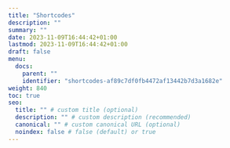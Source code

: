 ```yaml
---
title: "Shortcodes"
description: ""
summary: ""
date: 2023-11-09T16:44:42+01:00
lastmod: 2023-11-09T16:44:42+01:00
draft: false
menu:
  docs:
    parent: ""
    identifier: "shortcodes-af89c7df0fb4472af13442b7d3a1682e"
weight: 840
toc: true
seo:
  title: "" # custom title (optional)
  description: "" # custom description (recommended)
  canonical: "" # custom canonical URL (optional)
  noindex: false # false (default) or true
---
```

